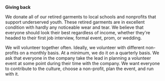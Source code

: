 **Giving back**

We donate all of our retired garments to local schools and nonprofits that support underserved youth. These retired garments are in excellent condition with hardly any noticeable wear and tear. We believe that everyone should look their best regardless of income, whether they're headed to their first job interview, formal event, prom, or wedding.
 
We will volunteer together often. Ideally, we volunteer with different non-profits on a monthly basis. At a minimum, we do it on a quarterly basis. We ask that everyone in the company take the lead in planning a volunteer event at some point during their time with the company. We want everyone to contribute to the culture, choose a non-profit, plan the event, and run with it. 
